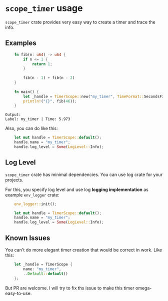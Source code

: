 # `scope_timer` usage
`scope_timer` crate provides very easy way to create a timer and trace the info.

## Examples
```rs
    fn fib(n: u64) -> u64 {
        if n <= 1 {
            return 1;
        }
        
        fib(n - 1) + fib(n - 2)
    }
    
    fn main() {
        let _handle = TimerScope::new("my_timer", TimeFormat::SecondsF32(3), None, false);
        println!("{}", fib(46));
    }
```
```
Output:
Label: my_timer | Time: 5.973
```

Also, you can do like this:
```rs
    let mut handle = TimerScope::default();
    handle.name = "my_timer";
    handle.log_level = Some(LogLevel::Info);
```

## Log Level
`scope_timer` crate has minimal dependencies. You can use log crate for your projects.

For this, you specify log level and
use log **logging implementation** as example `env_logger` crate:

```rs
    env_logger::init();

    let mut handle = TimerScope::default();
    handle.name = "my_timer";
    handle.log_level = Some(LogLevel::Info);
```

## Known Issues
You can't do more elegant timer creation that would be correct in work.
Like this:
```rs
    let _handle = TimerScope {
        name: "my_timer",
        ..Default::default()
    };
```
But PR are welcome. I will try to fix ths issue to make this timer omega-easy-to-use.
